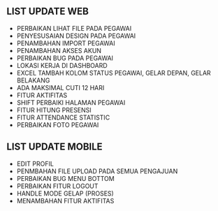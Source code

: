 ## LIST UPDATE WEB ##
- PERBAIKAN LIHAT FILE PADA PEGAWAI
- PENYESUSAIAN DESIGN PADA PEGAWAI
- PENAMBAHAN IMPORT PEGAWAI
- PENAMBAHAN AKSES AKUN
- PERBAIKAN BUG PADA PEGAWAI
- LOKASI KERJA DI DASHBOARD 
- EXCEL TAMBAH KOLOM STATUS PEGAWAI, GELAR DEPAN, GELAR BELAKANG
- ADA MAKSIMAL CUTI 12 HARI
- FITUR AKTIFITAS
- SHIFT PERBAIKI HALAMAN PEGAWAI
- FITUR HITUNG PRESENSI
- FITUR ATTENDANCE STATISTIC
- PERBAIKAN FOTO PEGAWAI


## LIST UPDATE MOBILE ##
- EDIT PROFIL
- PENMBAHAN FILE UPLOAD PADA SEMUA PENGAJUAN
- PERBAIKAN BUG MENU BOTTOM
- PERBAIKAN FITUR LOGOUT
- HANDLE MODE GELAP (PROSES)
- MENAMBAHAN FITUR AKTIFITAS